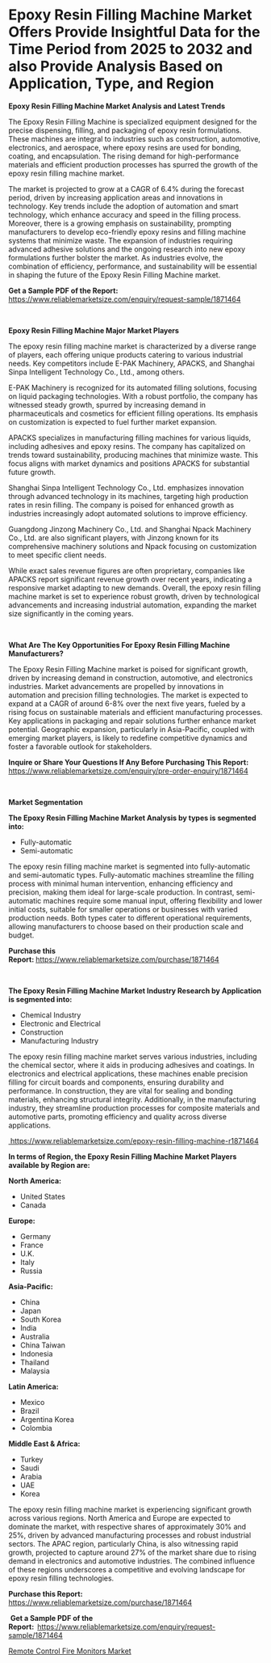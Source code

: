 <p><h1>Epoxy Resin Filling Machine Market Offers Provide Insightful Data for the Time Period from 2025 to 2032 and also Provide Analysis Based on Application, Type, and Region</h1></p><p><strong>Epoxy Resin Filling Machine Market Analysis and Latest Trends</strong></p>
<p><p>The Epoxy Resin Filling Machine is specialized equipment designed for the precise dispensing, filling, and packaging of epoxy resin formulations. These machines are integral to industries such as construction, automotive, electronics, and aerospace, where epoxy resins are used for bonding, coating, and encapsulation. The rising demand for high-performance materials and efficient production processes has spurred the growth of the epoxy resin filling machine market.</p><p>The market is projected to grow at a CAGR of 6.4% during the forecast period, driven by increasing application areas and innovations in technology. Key trends include the adoption of automation and smart technology, which enhance accuracy and speed in the filling process. Moreover, there is a growing emphasis on sustainability, prompting manufacturers to develop eco-friendly epoxy resins and filling machine systems that minimize waste. The expansion of industries requiring advanced adhesive solutions and the ongoing research into new epoxy formulations further bolster the market. As industries evolve, the combination of efficiency, performance, and sustainability will be essential in shaping the future of the Epoxy Resin Filling Machine market.</p></p>
<p><strong>Get a Sample PDF of the Report:&nbsp;</strong> <a href="https://www.reliablemarketsize.com/enquiry/request-sample/1871464?utm_campaign=1743&utm_medium=2&utm_source=Github&utm_content=ia&utm_term=28022025&utm_id=epoxy-resin-filling-machine">https://www.reliablemarketsize.com/enquiry/request-sample/1871464</a></p>
<p>&nbsp;</p>
<p><strong>Epoxy Resin Filling Machine Major Market Players</strong></p>
<p><p>The epoxy resin filling machine market is characterized by a diverse range of players, each offering unique products catering to various industrial needs. Key competitors include E-PAK Machinery, APACKS, and Shanghai Sinpa Intelligent Technology Co., Ltd., among others.</p><p>E-PAK Machinery is recognized for its automated filling solutions, focusing on liquid packaging technologies. With a robust portfolio, the company has witnessed steady growth, spurred by increasing demand in pharmaceuticals and cosmetics for efficient filling operations. Its emphasis on customization is expected to fuel further market expansion.</p><p>APACKS specializes in manufacturing filling machines for various liquids, including adhesives and epoxy resins. The company has capitalized on trends toward sustainability, producing machines that minimize waste. This focus aligns with market dynamics and positions APACKS for substantial future growth.</p><p>Shanghai Sinpa Intelligent Technology Co., Ltd. emphasizes innovation through advanced technology in its machines, targeting high production rates in resin filling. The company is poised for enhanced growth as industries increasingly adopt automated solutions to improve efficiency.</p><p>Guangdong Jinzong Machinery Co., Ltd. and Shanghai Npack Machinery Co., Ltd. are also significant players, with Jinzong known for its comprehensive machinery solutions and Npack focusing on customization to meet specific client needs.</p><p>While exact sales revenue figures are often proprietary, companies like APACKS report significant revenue growth over recent years, indicating a responsive market adapting to new demands. Overall, the epoxy resin filling machine market is set to experience robust growth, driven by technological advancements and increasing industrial automation, expanding the market size significantly in the coming years.</p></p>
<p>&nbsp;</p>
<p><strong>What Are The Key Opportunities For Epoxy Resin Filling Machine Manufacturers?</strong></p>
<p><p>The Epoxy Resin Filling Machine market is poised for significant growth, driven by increasing demand in construction, automotive, and electronics industries. Market advancements are propelled by innovations in automation and precision filling technologies. The market is expected to expand at a CAGR of around 6-8% over the next five years, fueled by a rising focus on sustainable materials and efficient manufacturing processes. Key applications in packaging and repair solutions further enhance market potential. Geographic expansion, particularly in Asia-Pacific, coupled with emerging market players, is likely to redefine competitive dynamics and foster a favorable outlook for stakeholders.</p></p>
<p><strong>Inquire or Share Your Questions If Any Before Purchasing This Report:</strong> <a href="https://www.reliablemarketsize.com/enquiry/pre-order-enquiry/1871464?utm_campaign=1743&utm_medium=2&utm_source=Github&utm_content=ia&utm_term=28022025&utm_id=epoxy-resin-filling-machine">https://www.reliablemarketsize.com/enquiry/pre-order-enquiry/1871464</a></p>
<p>&nbsp;</p>
<p><strong>Market Segmentation</strong></p>
<p><strong>The Epoxy Resin Filling Machine Market Analysis by types is segmented into:</strong></p>
<p><ul><li>Fully-automatic</li><li>Semi-automatic</li></ul></p>
<p><p>The epoxy resin filling machine market is segmented into fully-automatic and semi-automatic types. Fully-automatic machines streamline the filling process with minimal human intervention, enhancing efficiency and precision, making them ideal for large-scale production. In contrast, semi-automatic machines require some manual input, offering flexibility and lower initial costs, suitable for smaller operations or businesses with varied production needs. Both types cater to different operational requirements, allowing manufacturers to choose based on their production scale and budget.</p></p>
<p><strong>Purchase this Report:&nbsp;</strong><a href="https://www.reliablemarketsize.com/purchase/1871464?utm_campaign=1743&utm_medium=2&utm_source=Github&utm_content=ia&utm_term=28022025&utm_id=epoxy-resin-filling-machine">https://www.reliablemarketsize.com/purchase/1871464</a></p>
<p>&nbsp;</p>
<p><strong>The Epoxy Resin Filling Machine Market Industry Research by Application is segmented into:</strong></p>
<p><ul><li>Chemical Industry</li><li>Electronic and Electrical</li><li>Construction</li><li>Manufacturing Industry</li></ul></p>
<p><p>The epoxy resin filling machine market serves various industries, including the chemical sector, where it aids in producing adhesives and coatings. In electronics and electrical applications, these machines enable precision filling for circuit boards and components, ensuring durability and performance. In construction, they are vital for sealing and bonding materials, enhancing structural integrity. Additionally, in the manufacturing industry, they streamline production processes for composite materials and automotive parts, promoting efficiency and quality across diverse applications.</p></p>
<p><a href="https://www.reliablemarketsize.com/epoxy-resin-filling-machine-r1871464?utm_campaign=1743&utm_medium=2&utm_source=Github&utm_content=ia&utm_term=28022025&utm_id=epoxy-resin-filling-machine">&nbsp;https://www.reliablemarketsize.com/epoxy-resin-filling-machine-r1871464</a></p>
<p><strong>In terms of Region, the Epoxy Resin Filling Machine Market Players available by Region are:</strong></p>
<p>
    <p> <strong> North America: </strong>
        <ul>
            <li>United States</li>
            <li>Canada</li>
        </ul>
        </p> 
    <p> <strong> Europe: </strong>
        <ul>
            <li>Germany</li>
            <li>France</li>
            <li>U.K.</li>
            <li>Italy</li>
            <li>Russia</li>
        </ul>
        </p> 
    <p> <strong> Asia-Pacific: </strong>
        <ul>
            <li>China</li>
            <li>Japan</li>
            <li>South Korea</li>
            <li>India</li>
            <li>Australia</li>
            <li>China Taiwan</li>
            <li>Indonesia</li>
            <li>Thailand</li>
            <li>Malaysia</li>
        </ul>
        </p> 
    <p> <strong> Latin America: </strong>
        <ul>
            <li>Mexico</li>
            <li>Brazil</li>
            <li>Argentina Korea</li>
            <li>Colombia</li>
        </ul>
        </p> 
    <p> <strong> Middle East & Africa: </strong>
        <ul>
            <li>Turkey</li>
            <li>Saudi</li>
            <li>Arabia</li>
            <li>UAE</li>
            <li>Korea</li>
        </ul>
    </p>
    </p>
<p><p>The epoxy resin filling machine market is experiencing significant growth across various regions. North America and Europe are expected to dominate the market, with respective shares of approximately 30% and 25%, driven by advanced manufacturing processes and robust industrial sectors. The APAC region, particularly China, is also witnessing rapid growth, projected to capture around 27% of the market share due to rising demand in electronics and automotive industries. The combined influence of these regions underscores a competitive and evolving landscape for epoxy resin filling technologies.</p></p>
<p><strong>Purchase this Report: </strong><a href="https://www.reliablemarketsize.com/purchase/1871464?utm_campaign=1743&utm_medium=2&utm_source=Github&utm_content=ia&utm_term=28022025&utm_id=epoxy-resin-filling-machine">https://www.reliablemarketsize.com/purchase/1871464</a></p>
<p>&nbsp;<strong>Get a Sample PDF of the Report:&nbsp;&nbsp;</strong><a href="https://www.reliablemarketsize.com/enquiry/request-sample/1871464?utm_campaign=1743&utm_medium=2&utm_source=Github&utm_content=ia&utm_term=28022025&utm_id=epoxy-resin-filling-machine">https://www.reliablemarketsize.com/enquiry/request-sample/1871464</a></p>
<p><strong></strong></p>
<p><p><a href="https://github.com/leehihkl/Market-Research-Report-List-1/blob/main/remote-control-fire-monitors-market.md?utm_campaign=1743&utm_medium=2&utm_source=Github&utm_content=ia&utm_term=28022025&utm_id=epoxy-resin-filling-machine">Remote Control Fire Monitors Market</a></p></p>